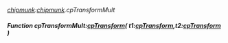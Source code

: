 _[chipmunk](../../modules/chipmunk/chipmunk-module.md):[chipmunk](../../modules/chipmunk/chipmunk-module.md).cpTransformMult_
##### Function cpTransformMult:[cpTransform](../../modules/chipmunk/chipmunk-cptransform.md)( t1:[cpTransform](../../modules/chipmunk/chipmunk-cptransform.md),t2:[cpTransform](../../modules/chipmunk/chipmunk-cptransform.md) )
